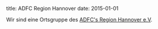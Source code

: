 title: ADFC Region Hannover
date: 2015-01-01

Wir sind eine Ortsgruppe des [ADFC's Region Hannover e.V](https://hannover-region.adfc.de/).
